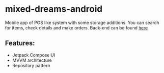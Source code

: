 # mixed-dreams-android

Mobile app of POS like system with some storage additions.
You can search for items, check details and make orders.
Back-end can be found [here](https://github.com/Vaidual/mixed-dreams)

## Features:
- Jetpack Compose UI
- MVVM architecture
- Repository pattern
